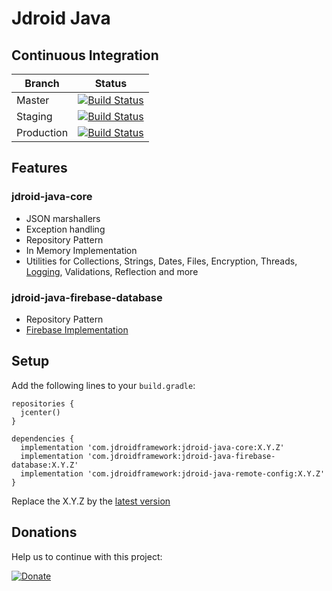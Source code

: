 # Jdroid Java

## Continuous Integration
|Branch|Status|
| ------------- | ------------- |
|Master|[![Build Status](https://travis-ci.org/maxirosson/jdroid-java.svg?branch=master)](https://travis-ci.org/maxirosson/jdroid-java)|
|Staging|[![Build Status](https://api.travis-ci.org/maxirosson/jdroid-java.svg?branch=staging)](https://travis-ci.org/maxirosson/jdroid-java)|
|Production|[![Build Status](https://api.travis-ci.org/maxirosson/jdroid-java.svg?branch=production)](https://travis-ci.org/maxirosson/jdroid-java)|

## Features
### jdroid-java-core
* JSON marshallers
* Exception handling
* Repository Pattern
 * In Memory Implementation 
* Utilities for Collections, Strings, Dates, Files, Encryption, Threads, [Logging](http://www.slf4j.org/), Validations, Reflection and more
### jdroid-java-firebase-database
* Repository Pattern
 * [Firebase Implementation](https://www.firebase.com)

## Setup

Add the following lines to your `build.gradle`:

    repositories {
      jcenter()
    }

    dependencies {
      implementation 'com.jdroidframework:jdroid-java-core:X.Y.Z'
      implementation 'com.jdroidframework:jdroid-java-firebase-database:X.Y.Z'
      implementation 'com.jdroidframework:jdroid-java-remote-config:X.Y.Z'
    }

Replace the X.Y.Z by the [latest version](https://github.com/maxirosson/jdroid-java/releases/latest)


## Donations
Help us to continue with this project:

[![Donate](https://www.paypalobjects.com/en_US/i/btn/btn_donate_LG.gif)](https://www.paypal.com/cgi-bin/webscr?cmd=_s-xclick&hosted_button_id=2UEBTRTSCYA9L)

